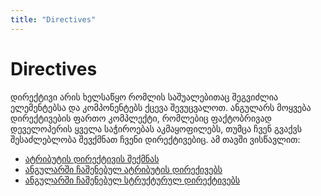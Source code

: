 ```yaml
---
title: "Directives"
---
```


# Directives

დირექტივი არის ხელსაწყო რომლის საშუალებითაც შეგვიძლია ელემენტებსა და კომპონენტებს
ქცევა შევუცვალოთ. ანგულარს მოყვება დირექტივების ფართო კომპლექტი, რომლებიც
ფაქტობრივად დეველოპერის ყველა საჭიროებას აკმაყოფილებს, თუმცა ჩვენ გვაქვს შესაძლებლობა
შევქმნათ ჩვენი დირექტივებიც. ამ თავში ვისწავლით:

- [ატრიბუტის დირექტივის შექმნას](./creating-directive.html)
- [ანგულარში ჩაშენებულ ატრიბუტის დირექივებს](./attribute-directives.html)
- [ანგულარში ჩაშენებულ სტრუქტურულ დირექტივებს](./structural-directives.html)
